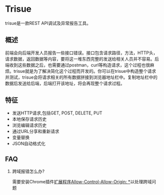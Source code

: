 # Trisue

trisue是一款REST API调试及异常报告工具。

## 概述

前端会向后端开发人员报告一些接口错误。接口包含请求路径，方法，HTTP头，请求数据，返回数据等内容，要将这一堆东西完整的发送给相关人员并不容易。后端收到这些数据之后，也需要通过postman，curl等构造请求，这个过程也很麻烦。trisue就是为了解决简化这个过程而开发的。你可以在trisue中构造整个请求并测试，trisue会将请求相关的所有数据拼接到浏览器地址栏中。复制地址栏中的数据后发送给后端，后端打开该地址，将会再现整个请求过程。

## 特征

- 发送HTTP请求,包括GET, POST, DELETE, PUT
- 本地保存请求历史
- 浏览编辑请求历史
- 通过URL分享和重新请求
- 变量替换
- JSON自动格式化

## FAQ

1. 跨域报错怎么办?

   需要安装Chrome插件[扩展程序Allow-Control-Allow-Origin: *](https://chrome.google.com/webstore/detail/allow-control-allow-origi/nlfbmbojpeacfghkpbjhddihlkkiljbi?hl=zh-CN)以处理跨域问题
